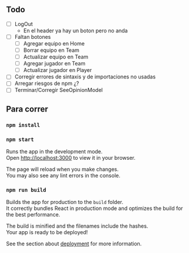 ## Todo

- [ ] LogOut
    - En el header ya hay un boton pero no anda
- [ ] Faltan botones
    - [ ] Agregar equipo en Home
    - [ ] Borrar equipo en Team
    - [ ] Actualizar equipo en Team
    - [ ] Agregar jugador en Team
    - [ ] Actualizar jugador en Player
- [ ] Corregir errores de sintaxis y de importaciones no usadas
- [ ] Arregar riesgos de npm ¿?
- [ ] Terminar/Corregir SeeOpinionModel

## Para correr
### `npm install`
### `npm start`

Runs the app in the development mode.\
Open [http://localhost:3000](http://localhost:3000) to view it in your browser.

The page will reload when you make changes.\
You may also see any lint errors in the console.

### `npm run build`

Builds the app for production to the `build` folder.\
It correctly bundles React in production mode and optimizes the build for the best performance.

The build is minified and the filenames include the hashes.\
Your app is ready to be deployed!

See the section about [deployment](https://facebook.github.io/create-react-app/docs/deployment) for more information.

